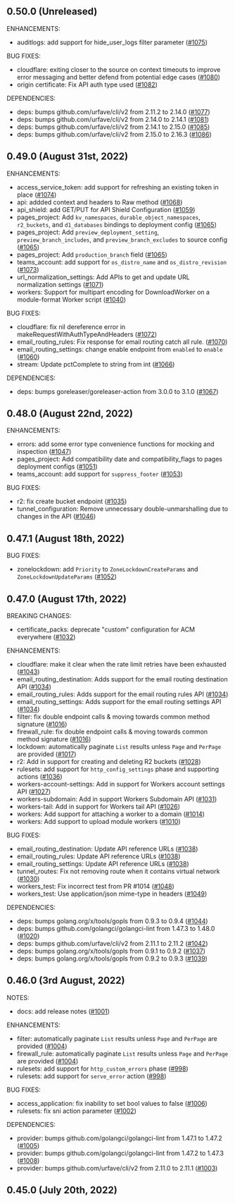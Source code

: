 ## 0.50.0 (Unreleased)

ENHANCEMENTS:

* auditlogs: add support for hide_user_logs filter parameter ([#1075](https://github.com/teamspiel/cloudflare-go/issues/1075))

BUG FIXES:

* cloudflare: exiting closer to the source on context timeouts to improve error messaging and better defend from potential edge cases ([#1080](https://github.com/teamspiel/cloudflare-go/issues/1080))
* origin certificate: Fix API auth type used ([#1082](https://github.com/teamspiel/cloudflare-go/issues/1082))

DEPENDENCIES:

* deps: bumps github.com/urfave/cli/v2 from 2.11.2 to 2.14.0 ([#1077](https://github.com/teamspiel/cloudflare-go/issues/1077))
* deps: bumps github.com/urfave/cli/v2 from 2.14.0 to 2.14.1 ([#1081](https://github.com/teamspiel/cloudflare-go/issues/1081))
* deps: bumps github.com/urfave/cli/v2 from 2.14.1 to 2.15.0 ([#1085](https://github.com/teamspiel/cloudflare-go/issues/1085))
* deps: bumps github.com/urfave/cli/v2 from 2.15.0 to 2.16.3 ([#1086](https://github.com/teamspiel/cloudflare-go/issues/1086))

## 0.49.0 (August 31st, 2022)

ENHANCEMENTS:

* access_service_token: add support for refreshing an existing token in place ([#1074](https://github.com/teamspiel/cloudflare-go/issues/1074))
* api: addded context and headers to Raw method ([#1068](https://github.com/teamspiel/cloudflare-go/issues/1068))
* api_shield: add GET/PUT for API Shield Configuration ([#1059](https://github.com/teamspiel/cloudflare-go/issues/1059))
* pages_project: Add `kv_namespaces`, `durable_object_namespaces`, `r2_buckets`, and `d1_databases` bindings to deployment config ([#1065](https://github.com/teamspiel/cloudflare-go/issues/1065))
* pages_project: Add `preview_deployment_setting`, `preview_branch_includes`, and `preview_branch_excludes` to source config ([#1065](https://github.com/teamspiel/cloudflare-go/issues/1065))
* pages_project: Add `production_branch` field ([#1065](https://github.com/teamspiel/cloudflare-go/issues/1065))
* teams_account: add support for `os_distro_name` and `os_distro_revision` ([#1073](https://github.com/teamspiel/cloudflare-go/issues/1073))
* url_normalization_settings: Add APIs to get and update URL normalization settings ([#1071](https://github.com/teamspiel/cloudflare-go/issues/1071))
* workers: Support for multipart encoding for DownloadWorker on a module-format Worker script ([#1040](https://github.com/teamspiel/cloudflare-go/issues/1040))

BUG FIXES:

* cloudflare: fix nil dereference error in makeRequestWithAuthTypeAndHeaders ([#1072](https://github.com/teamspiel/cloudflare-go/issues/1072))
* email_routing_rules: Fix response for email routing catch all rule. ([#1070](https://github.com/teamspiel/cloudflare-go/issues/1070))
* email_routing_settings: change enable endpoint from `enabled` to `enable` ([#1060](https://github.com/teamspiel/cloudflare-go/issues/1060))
* stream: Update pctComplete to string from int ([#1066](https://github.com/teamspiel/cloudflare-go/issues/1066))

DEPENDENCIES:

* deps: bumps goreleaser/goreleaser-action from 3.0.0 to 3.1.0 ([#1067](https://github.com/teamspiel/cloudflare-go/issues/1067))

## 0.48.0 (August 22nd, 2022)

ENHANCEMENTS:

* errors: add some error type convenience functions for mocking and inspection ([#1047](https://github.com/teamspiel/cloudflare-go/issues/1047))
* pages_project: Add compatibility date and compatibility_flags to pages deployment configs ([#1051](https://github.com/teamspiel/cloudflare-go/issues/1051))
* teams_account: add support for `suppress_footer` ([#1053](https://github.com/teamspiel/cloudflare-go/issues/1053))

BUG FIXES:

* r2: fix create bucket endpoint ([#1035](https://github.com/teamspiel/cloudflare-go/issues/1035))
* tunnel_configuration: Remove unnecessary double-unmarshalling due to changes in the API ([#1046](https://github.com/teamspiel/cloudflare-go/issues/1046))

## 0.47.1 (August 18th, 2022)

BUG FIXES:

* zonelockdown: add `Priority` to `ZoneLockdownCreateParams` and `ZoneLockdownUpdateParams` ([#1052](https://github.com/teamspiel/cloudflare-go/issues/1052))

## 0.47.0 (August 17th, 2022)

BREAKING CHANGES:

* certificate_packs: deprecate "custom" configuration for ACM everywhere ([#1032](https://github.com/teamspiel/cloudflare-go/issues/1032))

ENHANCEMENTS:

* cloudflare: make it clear when the rate limit retries have been exhausted ([#1043](https://github.com/teamspiel/cloudflare-go/issues/1043))
* email_routing_destination: Adds support for the email routing destination API ([#1034](https://github.com/teamspiel/cloudflare-go/issues/1034))
* email_routing_rules: Adds support for the email routing rules API ([#1034](https://github.com/teamspiel/cloudflare-go/issues/1034))
* email_routing_settings: Adds support for the email routing settings API ([#1034](https://github.com/teamspiel/cloudflare-go/issues/1034))
* filter: fix double endpoint calls & moving towards common method signature ([#1016](https://github.com/teamspiel/cloudflare-go/issues/1016))
* firewall_rule: fix double endpoint calls & moving towards common method signature ([#1016](https://github.com/teamspiel/cloudflare-go/issues/1016))
* lockdown: automatically paginate `List` results unless `Page` and `PerPage` are provided ([#1017](https://github.com/teamspiel/cloudflare-go/issues/1017))
* r2: Add in support for creating and deleting R2 buckets ([#1028](https://github.com/teamspiel/cloudflare-go/issues/1028))
* rulesets: add support for `http_config_settings` phase and supporting actions ([#1036](https://github.com/teamspiel/cloudflare-go/issues/1036))
* workers-account-settings: Add in support for Workers account settings API ([#1027](https://github.com/teamspiel/cloudflare-go/issues/1027))
* workers-subdomain: Add in support Workers Subdomain API ([#1031](https://github.com/teamspiel/cloudflare-go/issues/1031))
* workers-tail: Add in support for Workers tail API ([#1026](https://github.com/teamspiel/cloudflare-go/issues/1026))
* workers: Add support for attaching a worker to a domain ([#1014](https://github.com/teamspiel/cloudflare-go/issues/1014))
* workers: Add support to upload module workers ([#1010](https://github.com/teamspiel/cloudflare-go/issues/1010))

BUG FIXES:

* email_routing_destination: Update API reference URLs ([#1038](https://github.com/teamspiel/cloudflare-go/issues/1038))
* email_routing_rules: Update API reference URLs ([#1038](https://github.com/teamspiel/cloudflare-go/issues/1038))
* email_routing_settings: Update API reference URLs ([#1038](https://github.com/teamspiel/cloudflare-go/issues/1038))
* tunnel_routes: Fix not removing route when it contains virtual network ([#1030](https://github.com/teamspiel/cloudflare-go/issues/1030))
* workers_test: Fix incorrect test from PR #1014 ([#1048](https://github.com/teamspiel/cloudflare-go/issues/1048))
* workers_test: Use application/json mime-type in headers ([#1049](https://github.com/teamspiel/cloudflare-go/issues/1049))

DEPENDENCIES:

* deps: bumps golang.org/x/tools/gopls from 0.9.3 to 0.9.4 ([#1044](https://github.com/teamspiel/cloudflare-go/issues/1044))
* deps: bumps github.com/golangci/golangci-lint from 1.47.3 to 1.48.0 ([#1020](https://github.com/teamspiel/cloudflare-go/issues/1020))
* deps: bumps github.com/urfave/cli/v2 from 2.11.1 to 2.11.2 ([#1042](https://github.com/teamspiel/cloudflare-go/issues/1042))
* deps: bumps golang.org/x/tools/gopls from 0.9.1 to 0.9.2 ([#1037](https://github.com/teamspiel/cloudflare-go/issues/1037))
* deps: bumps golang.org/x/tools/gopls from 0.9.2 to 0.9.3 ([#1039](https://github.com/teamspiel/cloudflare-go/issues/1039))

## 0.46.0 (3rd August, 2022)

NOTES:

* docs: add release notes ([#1001](https://github.com/teamspiel/cloudflare-go/issues/1001))

ENHANCEMENTS:

* filter: automatically paginate `List` results unless `Page` and `PerPage` are provided ([#1004](https://github.com/teamspiel/cloudflare-go/issues/1004))
* firewall_rule: automatically paginate `List` results unless `Page` and `PerPage` are provided ([#1004](https://github.com/teamspiel/cloudflare-go/issues/1004))
* rulesets: add support for `http_custom_errors` phase ([#998](https://github.com/teamspiel/cloudflare-go/issues/998))
* rulesets: add support for `serve_error` action ([#998](https://github.com/teamspiel/cloudflare-go/issues/998))

BUG FIXES:

* access_application: fix inability to set bool values to false ([#1006](https://github.com/teamspiel/cloudflare-go/issues/1006))
* rulesets: fix sni action parameter ([#1002](https://github.com/teamspiel/cloudflare-go/issues/1002))

DEPENDENCIES:

* provider: bumps github.com/golangci/golangci-lint from 1.47.1 to 1.47.2 ([#1005](https://github.com/teamspiel/cloudflare-go/issues/1005))
* provider: bumps github.com/golangci/golangci-lint from 1.47.2 to 1.47.3 ([#1008](https://github.com/teamspiel/cloudflare-go/issues/1008))
* provider: bumps github.com/urfave/cli/v2 from 2.11.0 to 2.11.1 ([#1003](https://github.com/teamspiel/cloudflare-go/issues/1003))

## 0.45.0 (July 20th, 2022)
